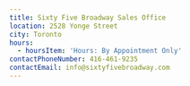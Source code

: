 ```yaml
---
title: Sixty Five Broadway Sales Office
location: 2528 Yonge Street
city: Toronto
hours:
  - hoursItem: 'Hours: By Appointment Only'
contactPhoneNumber: 416-461-9235
contactEmail: info@sixtyfivebroadway.com
---
```

